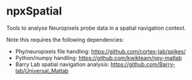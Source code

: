 # npxSpatial
Tools to analyse Neuropixels probe data in a spatial navigation context.

Note this requires the following dependencies:
- Phy/neuropixels file handling: https://github.com/cortex-lab/spikes/
- Python/numpy handling: https://github.com/kwikteam/npy-matlab
- Barry Lab spatial navigation analysis: https://github.com/Barry-lab/Universal_Matlab
